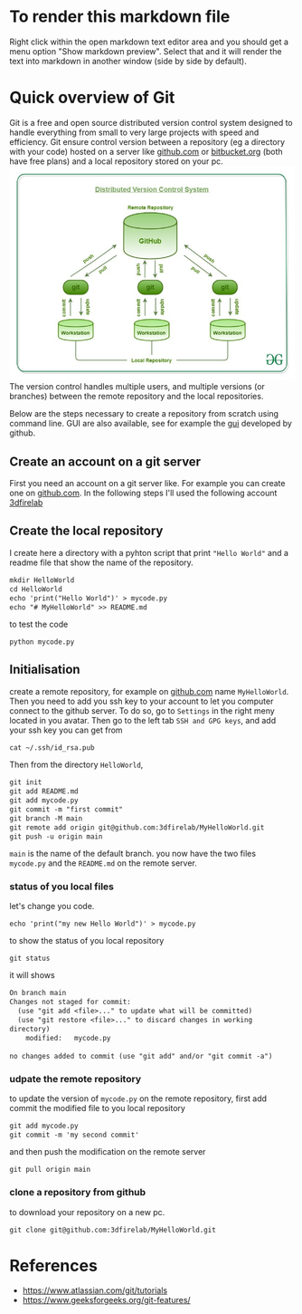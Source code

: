 # To render this markdown file
Right click within the open markdown text editor area and you should get a menu option "Show markdown preview". 
Select that and it will render the text into markdown in another window (side by side by default).


# Quick overview of Git
Git is a free and open source distributed version control system designed to handle everything from small to very large projects with speed and efficiency. 
Git ensure control version between a repository (eg a directory with your code) hosted on a server like [github.com](https://github.com) or [bitbucket.org](https://bitbucket.org/) (both have free plans) and a local repository stored on your pc. 
![git overview](Data/Distributed-Version-Control-System.jpg)
The version control handles multiple users, and multiple versions (or branches) between the remote repository and the local repositories.

Below are the steps necessary to create a repository from scratch using command line.
GUI are also available, see for example the [gui](https://desktop.github.com/) developed by github.

## Create an account on a git server
First you need an account on a git server like. For example you can create one on [github.com](https://github.com).
In the following steps I'll used the following account [3dfirelab](https://github.com/3dfirelab)

## Create the local repository
I create here a directory with a pyhton script that print `"Hello World"` and a readme file that show the name of the repository.
```
mkdir HelloWorld
cd HelloWorld
echo 'print("Hello World")' > mycode.py
echo "# MyHelloWorld" >> README.md
```
to test the code
```
python mycode.py
```

## Initialisation
create a remote repository, for example on [github.com](https://github.com) name `MyHelloWorld`.
Then you need to add you ssh key to your account to let you computer connect to the github server.
To do so, go to `Settings` in the right meny located in you avatar.
Then go to the left tab `SSH and GPG keys`, and add your ssh key you can get from 
```
cat ~/.ssh/id_rsa.pub
```
Then from the directory `HelloWorld`, 
```
git init
git add README.md
git add mycode.py
git commit -m "first commit"
git branch -M main
git remote add origin git@github.com:3dfirelab/MyHelloWorld.git
git push -u origin main
```
`main` is the name of the default branch.
you now have the two files `mycode.py` and the `README.md` on the remote server.


### status of you local files
let's change you code.
```
echo 'print("my new Hello World")' > mycode.py
```
to show the status of you local repository
```
git status
```
it will shows
```
On branch main
Changes not staged for commit:
  (use "git add <file>..." to update what will be committed)
  (use "git restore <file>..." to discard changes in working directory)
	modified:   mycode.py

no changes added to commit (use "git add" and/or "git commit -a")
```

### udpate the remote repository
to update the version of `mycode.py` on the remote repository, first add commit the modified file to you local repository
```
git add mycode.py
git commit -m 'my second commit'
```
and then push the modification on the remote server
```
git pull origin main
```

### clone a repository from github
to download your repository on a new pc. 
```
git clone git@github.com:3dfirelab/MyHelloWorld.git
```


# References
* https://www.atlassian.com/git/tutorials
* https://www.geeksforgeeks.org/git-features/